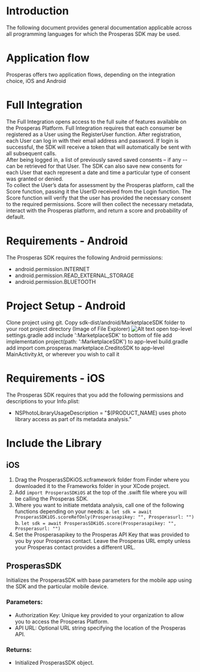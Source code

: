 # Introduction
The following document provides general documentation applicable across all programming languages for which the Prosperas SDK may be used.

# Application flow
Prosperas offers two application flows, depending on the integration choice, iOS and Android
# Full Integration
The Full Integration opens access to the full suite of features available on the Prosperas Platform.  Full Integration requires that each consumer be registered as a User using the RegisterUser function.  After registration, each User can log in with their email address and password.  If login is successful, the SDK will receive a token that will automatically be sent with all subsequent calls.  
After being logged in, a list of previously saved saved consents – if any -- can be retrieved for that User. The SDK can also save new consents for each User that each represent a date and time a particular type of consent was granted or denied.  
To collect the User’s data for assessment by the Prosperas platform, call the Score function, passing it the UserID received from the Login function.  The Score function will verify that the user has provided the necessary consent to the required permissions.  Score will then collect the necessary metadata, interact with the Prosperas platform, and return a score and probability of default.
# Requirements - Android
The Prosperas SDK requires the following Android permissions:
-	android.permission.INTERNET
-	android.permission.READ_EXTERNAL_STORAGE
-	android.permission.BLUETOOTH

# Project Setup - Android
Clone project using git.
Copy sdk-dist/android/MarketplaceSDK folder to your root project directory (Image of File Explorer)
![Alt text](image.png)
open top-level settings.gradle
add include ':MarketplaceSDK' to bottom of file
add implementation project(path: ':MarketplaceSDK') to app-level build.gradle
add import com.prosperas.marketplace.CreditoSDK to app-level MainActivity.kt, or wherever you wish to call it

# Requirements - iOS
The Prosperas SDK requires that you add the following permissions and descriptions to your Info.plist:
- NSPhotoLibraryUsageDescription = "$(PRODUCT_NAME) uses photo library access as part of its metadata analysis."


# Include the Library




## iOS
1. Drag the ProsperasSDKiOS.xcframework folder from Finder where you downloaded it to the Frameworks folder in your XCode project.
2. Add `import ProsperasSDKiOS` at the top of the .swift file where you will be calling the Prosperas SDK.
3. Where you want to initiate metdata analysis, call one of the following functions depending on your needs:
   a. `let sdk = await ProsperasSDKiOS.scoreRefOnly(Prosperasapikey: "", Prosperasurl: "")`
   b. `let sdk = await ProsperasSDKiOS.score(Prosperasapikey: "", Prosperasurl: "")`
4. Set the Prosperasapikey to the Prosperas API Key that was provided to you by your Prosperas contact.  Leave the Prosperas URL empty unless your Prosperas contact provides a different URL.

## ProsperasSDK
Initializes the ProsperasSDK with base parameters for the mobile app using the SDK and the particular mobile device.
### Parameters:
-	Authorization Key: Unique key provided to your organization to allow you to access the Prosperas Platform.
-	API URL:  Optional URL string specifying the location of the Prosperas API.
### Returns:
-	Initialized ProsperasSDK object.